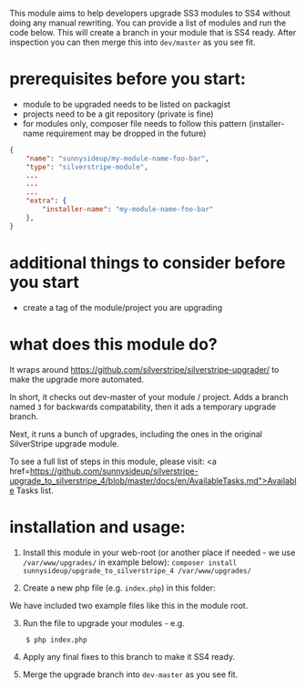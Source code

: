 This module aims to help developers upgrade SS3 modules to SS4 without doing any manual rewriting. You can provide a list of modules and run the code below.  This will create a branch in your module that is SS4 ready. After inspection you can then merge this into `dev/master` as you see fit.

# prerequisites before you start:

 - module to be upgraded needs to be listed on packagist
 - projects need to be a git repository (private is fine)
 - for modules only, composer file needs to follow this pattern (installer-name requirement may be dropped in the future)


```json
{
    "name": "sunnysideup/my-module-name-foo-bar",
    "type": "silverstripe-module",
    ...
    ...
    ...
    "extra": {
        "installer-name": "my-module-name-foo-bar"
    },
}
```

# additional things to consider before you start
- create a tag of the module/project you are upgrading

# what does this module do?

It wraps around https://github.com/silverstripe/silverstripe-upgrader/
to make the upgrade more automated.

In short, it checks out dev-master of your module / project.  Adds a branch named
`3` for backwards compatability, then it ads a temporary upgrade branch.

Next, it runs a bunch of upgrades, including the ones in the original SilverStripe
upgrade module.

To see a full list of steps in this module, please visit: <a href=https://github.com/sunnysideup/silverstripe-upgrade_to_silverstripe_4/blob/master/docs/en/AvailableTasks.md">Available Tasks</a> list.

# installation and usage:

1.  Install this module in your web-root (or another place if needed - we use `/var/www/upgrades/` in example below):
    `composer install sunnysideup/upgrade_to_silverstripe_4 /var/www/upgrades/`

2.  Create a new php file (e.g. `index.php`) in this folder:

We have included two example files like this in the module root.


3. Run the file to upgrade your modules - e.g.

```sh
    $ php index.php
```


4. Apply any final fixes to this branch to make it SS4 ready.


5. Merge the upgrade branch into `dev-master` as you see fit.
